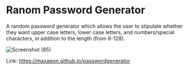 # Ranom Password Generator
A random password generator which allows the user to stipulate whether they want upper case letters, lower case letters, and numbers/special characters, in addition to the length (from 8-128).

![Screenshot (85)](https://user-images.githubusercontent.com/87254760/129246428-2a2ef3bf-e2ee-461a-b989-de365579d92a.png)

Link: https://maxaeon.github.io/passwordgenerator
